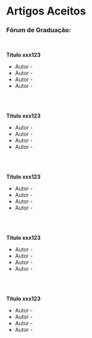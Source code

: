 ﻿---
layout: page-fullwidth
subheadline: ""
permalink: "/aceitos/"
header:
   image_fullwidth: BannerERES2023.png
---

<h1>Artigos Aceitos</h1>

<h3>Fórum de Graduação:</h3>
<br>

<b>Título xxx123</b><br>
	<ul>
		<li>Autor - </li>
		<li>Autor - </li>
		<li>Autor - </li>
		<li>Autor - </li>	
	</ul> <br>


<b>Título xxx123</b><br>
	<ul>
		<li>Autor - </li>
		<li>Autor - </li>
		<li>Autor - </li>
		<li>Autor - </li>	
	</ul> <br>


<b>Título xxx123</b><br>
	<ul>
		<li>Autor - </li>
		<li>Autor - </li>
		<li>Autor - </li>
		<li>Autor - </li>	
	</ul> <br>


<b>Título xxx123</b><br>
	<ul>
		<li>Autor - </li>
		<li>Autor - </li>
		<li>Autor - </li>
		<li>Autor - </li>	
	</ul> <br>


<b>Título xxx123</b><br>
	<ul>
		<li>Autor - </li>
		<li>Autor - </li>
		<li>Autor - </li>
		<li>Autor - </li>	
	</ul> <br>


